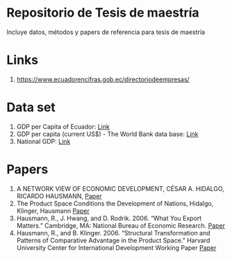 # Repositorio de Tesis de maestría
Incluye datos, métodos y papers de referencia para tesis de maestría
# Links
1. https://www.ecuadorencifras.gob.ec/directoriodeempresas/
# Data set
1. GDP per Capita of Ecuador: <a href="https://data.worldbank.org/indicator/NY.GDP.PCAP.CD?locations=EC" target="_blank">Link</a>
2. GDP per capita (current US$) - The World Bank data base: <a href="https://data.worldbank.org/indicator/NY.GDP.PCAP.CD">Link<a>
2. National GDP: <a href="https://docs.google.com/spreadsheets/d/1cMMWjKgL30rdH20yr7OasEhe6fXz0JPKhSTO3YdP5Hs/edit?usp=sharing">Link</a>
# Papers
1. A NETWORK VIEW OF ECONOMIC DEVELOPMENT, CÉSAR A. HIDALGO, RICARDO HAUSMANN, <a href="https://static1.squarespace.com/static/5759bc7886db431d658b7d33/t/5783bd92b3db2b8f172eb722/1468251540792/HidalgoHausmann_DAI_2008.pdf" target="_blank">Paper</a>
2. The Product Space Conditions the Development of Nations, Hidalgo, Klinger, Hausmann <a href="https://arxiv.org/ftp/arxiv/papers/0708/0708.2090.pdf" target="_blank">Paper</a>
3. Hausmann, R., J. Hwang, and D. Rodrik. 2006. “What You Export Matters.” Cambridge, MA: National Bureau of Economic Research. <a href="" target="_blank">Paper</a>
4. Hausmann, R., and B. Klinger. 2006. “Structural Transformation and Patterns of Comparative
Advantage in the Product Space.” Harvard University Center for International
Development Working Paper  <a href="https://growthlab.cid.harvard.edu/files/growthlab/files/128.pdf"  target="_blank">Paper</a>
